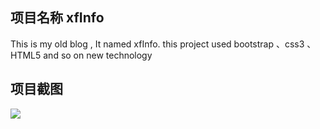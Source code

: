 ## 项目名称 xfInfo
This is my old blog , It named xfInfo. this project used bootstrap 、css3 、HTML5  and so on new technology
## 项目截图
![](http://p1.bqimg.com/567571/42a7db0a999c822f.png)
